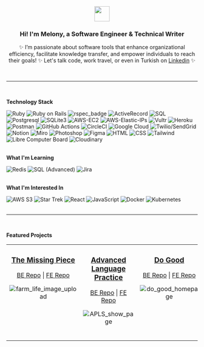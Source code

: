 <!-- Tag Line & Quick Summary & Action Steps -->
<div align="center">
  <img src="https://media.giphy.com/media/v1.Y2lkPTc5MGI3NjExOGQzYjI0ZDBjNzMzYzg4MWYyZGI4OTRjNjQyNDYxNWY3Nzc1ODEwNCZlcD12MV9pbnRlcm5hbF9naWZzX2dpZklkJmN0PXM/LreyUiYrkrMieDfCcy/giphy.gif" width="40">
  <h3>Hi! I'm Melony, a Software Engineer & Technical Writer</h3>

✨ I’m passionate about software tools that enhance organizational efficiency, facilitate knowledge transfer, and empower individuals to reach their goals! ✨ Let's talk code, work travel, or even in Turkish on [Linkedin](https://www.linkedin.com/in/melony-erin-franchini/) ✨

</div><br>

 <!-- ---
    
 🖐️ `Currently Working at:` [Colorado Governor's Office of Information Technology](https://oit.colorado.gov/)

👉 `Up Next:` [MoziPack](https://github.com/MoziPack)
 [Virtual Greenhouse](https://github.com/orgs/Virtual-Greenhouse/repositories) (Libre Board, Python, & Ruby on Rails)
    
 🤘 `Let's Talk:` Code, World Travel, or even in Turkish! DM at [LinkedIn](https://www.linkedin.com/in/melony-erin-franchini/)
    
 🤙 `Find Out More:` View my [Resume](https://github.com/MelTravelz/MelTravelz/blob/main/Resume_Melony_Erin_Franchini.pdf)-->

---
<br>

<!-- Technology Stack -->
**Technology Stack**

  ![Ruby](https://img.shields.io/badge/Ruby-BA0C2F?style=for-the-badge&logo=ruby&logoColor=white)
  ![Ruby on Rails](https://img.shields.io/badge/Ruby_on_Rails-CC0000?style=for-the-badge&logo=ruby-on-rails&logoColor=white)
  ![rspec_badge](https://user-images.githubusercontent.com/116964982/238382095-7d4a3eeb-c907-4e1c-b8cf-abf6b8c20c6e.png)
  ![ActiveRecord](https://img.shields.io/badge/ActiveRecord-BA478F.svg?style=for-the-badge&logo=Ruby-on-Rails&logoColor=white)
  ![SQL](https://img.shields.io/badge/SQL-585048.svg?style=for-the-badge&logo=CodeSandbox&logoColor=white)
  ![Postgresql](https://img.shields.io/badge/PostgreSQL-316192?style=for-the-badge&logo=postgresql&logoColor=white)
  ![SQLite3](https://img.shields.io/badge/SQLite3-003B57.svg?style=for-the-badge&logo=SQLite&logoColor=white)
  ![AWS-EC2](https://img.shields.io/badge/Amazon%20EC2-FF9900.svg?style=for-the-badge&logo=Amazon-EC2&logoColor=white) 
  ![AWS-Elastic-IPs](https://img.shields.io/badge/AWS%20Elastic%20IPs-00B265.svg?style=for-the-badge&logo=Amazon-EC2&logoColor=white)
  ![Vultr](https://img.shields.io/badge/Vultr-007BFC.svg?style=for-the-badge&logo=Vultr&logoColor=white)
  ![Heroku](https://img.shields.io/badge/Heroku-430098?style=for-the-badge&logo=heroku&logoColor=white)
  ![Postman](https://img.shields.io/badge/Postman-FF6C37?style=for-the-badge&logo=postman&logoColor=white)
  ![GitHub Actions](https://img.shields.io/badge/GitHub_Actions-2088FF?style=for-the-badge&logo=github-actions&logoColor=white)
  ![CircleCI](https://img.shields.io/badge/circleci-343434?style=for-the-badge&logo=circleci&logoColor=white)
  ![Google Cloud](https://img.shields.io/badge/Google_Cloud-4285F4?style=for-the-badge&logo=google-cloud&logoColor=white)
  ![Twilio/SendGrid](https://img.shields.io/badge/Twilio/Send_Grid-F22F46?style=for-the-badge&logo=Twilio&logoColor=white)
  ![Notion](https://img.shields.io/badge/Notion-E6E6E6.svg?style=for-the-badge&logo=Notion&logoColor=black)
  ![Miro](https://img.shields.io/badge/Miro-F7C922?style=for-the-badge&logo=Miro&logoColor=050036)
  ![Photoshop](https://img.shields.io/badge/Photoshop-326CE5?style=for-the-badge&logo=Adobe%20Photoshop&logoColor=white)
  ![Figma](https://img.shields.io/badge/Figma-F24E1E?style=for-the-badge&logo=figma&logoColor=white)
  ![HTML](https://img.shields.io/badge/HTML5-7d3cff?style=for-the-badge&logo=html5&logoColor=white)
  ![CSS](https://img.shields.io/badge/CSS3-1572B6?style=for-the-badge&logo=css3&logoColor=white)
  ![Tailwind](https://img.shields.io/badge/Tailwind_CSS-38B2AC?style=for-the-badge&logo=tailwind-css&logoColor=white)
  ![Libre Computer Board](https://img.shields.io/badge/Libre_Board-45B6F2.svg?style=for-the-badge&logo=Lospec&logoColor=white)
  ![Cloudinary](https://img.shields.io/badge/Cloudinary-2C39BD.svg?style=for-the-badge&logo=iCloud&logoColor=white)
<br><br>

**What I'm Learning**

  ![Redis](https://img.shields.io/badge/Redis-DC382D.svg?style=for-the-badge&logo=Redis&logoColor=white)
  ![SQL (Advanced)](https://img.shields.io/badge/SQL_(Advanced)-585048.svg?style=for-the-badge&logo=CodeSandbox&logoColor=white)
  ![Jira](https://img.shields.io/badge/Jira-0052CC.svg?style=for-the-badge&logo=Jira&logoColor=white)
  <br><br>
  
**What I'm Interested In**

  ![AWS S3](https://img.shields.io/badge/Amazon%20S3-FF9900.svg?style=for-the-badge&logo=Amazon-S3&logoColor=white)
  ![Star Trek](https://img.shields.io/badge/Star%20Trek-5C0D34.svg?style=for-the-badge&logo=Star-Trek&logoColor=white)
  ![React](https://img.shields.io/badge/React-61DAFB.svg?style=for-the-badge&logo=React&logoColor=black)
  ![JavaScript](https://img.shields.io/badge/JavaScript-F7DF1E.svg?style=for-the-badge&logo=JavaScript&logoColor=black)
  ![Docker](https://img.shields.io/badge/Docker-2496ED.svg?style=for-the-badge&logo=Docker&logoColor=white)
  ![Kubernetes](https://img.shields.io/badge/Kubernetes-326CE5.svg?style=for-the-badge&logo=Kubernetes&logoColor=white)
<br><br>

---

<br>

<!-- Stats Chart 
<div align='center'>
  <img src='https://github-readme-stats.vercel.app/api?username=meltravelz&show_icons=true&theme=radical' alt="Mel's GitHub Stats">
</div>
<br>

---

<br> -->

<!-- Extras -->
<!-- <a align="center">![melony_github_banner](https://user-images.githubusercontent.com/116964982/235414401-beab9ac7-31b8-486c-88dd-1c35db39ea43.png)</a>
<br><br>

<div align="center">
  <img src="https://github-readme-stats.vercel.app/api?username=meltravelz&show_icons=true&theme=tokyonight">
  <img src='https://github-readme-stats.vercel.app/api/top-langs/?username=meltravelz&layout=compact&theme=radical' alt="Mel's Top Languages" height='200'>
</div> -->
<!-- 
![1Password](https://img.shields.io/badge/1Password-1A285F.svg?style=for-the-badge&logo=1Password&logoColor=white)
![Python](https://img.shields.io/badge/Python-FFD43B?style=for-the-badge&logo=python&logoColor=blue)
![Django](https://img.shields.io/badge/Django-092E20?style=for-the-badge&logo=django&logoColor=green)
![AmazonAWS](https://img.shields.io/badge/AWS_Elastic_Beanstalk-569A31?style=for-the-badge&logo=amazonaws&logoColor=white)
![JSON](https://img.shields.io/badge/json-FF69B4?style=for-the-badge&logo=json&logoColor=white)
![Markdown](https://img.shields.io/badge/markdown-%237B2C9F.svg?style=for-the-badge&logo=markdown&logoColor=white)
![Microsoft Office](https://img.shields.io/badge/Office_365-DD0031?style=for-the-badge&logo=microsoft-office&logoColor=white)
![GitHub](https://img.shields.io/badge/github-10A28C.svg?style=for-the-badge&logo=github&logoColor=white)
![Git](https://img.shields.io/badge/git-7A2B52.svg?style=for-the-badge&logo=git&logoColor=white)
![Terminal](https://img.shields.io/badge/Terminal-3CB371?style=for-the-badge&logo=gnu-bash&logoColor=white) 
![Render](https://img.shields.io/badge/Render-46E3B7?style=for-the-badge&logo=render&logoColor=white) 
 <img width="99" alt="logo_twilio_sendgrid" src="https://user-images.githubusercontent.com/116964982/238383262-2714153d-7ad7-4ab0-9fed-a563974f10eb.png"> -->


<!-- Featured Projects -->
**Featured Projects**

 <table><tr><td valign="top" width="33%">

<h3 align="center">
  
[The Missing Piece](https://the-missing-piece.vercel.app/)
  
</h3>
<div align="center">
  
[BE Repo](https://github.com/WWC-Hackathon-2023/missing_piece_api#readme)  |  [FE Repo](https://github.com/WWC-Hackathon-2023/the_missing_piece_fe#readme)
  
![farm_life_image_upload](https://user-images.githubusercontent.com/116964982/278539736-e43064a8-0149-462c-bcbc-b3af35c96bf5.png)

</div>
  
 <br>
<div align="center">  


</div>
</td><td valign="top" width="33%">

<h3 align="center">
  
[Advanced Language Practice](https://a-l-p-s.github.io/alps-ui/)

</h3>
<div align="center">

[BE Repo](https://github.com/A-L-P-s/ALPs_api_sqlite_finale#readme)  |  [FE Repo](https://github.com/A-L-P-s/alps-ui#readme)
  
![APLS_show_page](https://user-images.githubusercontent.com/116964982/245333901-f93d0bc2-76ea-4de3-8017-4a864c31d0ab.png)

</div>
  
<br>
<div align="center">  

</div>
</td><td valign="top" width="33%">

<h3 align="center">
  
[Do Good](https://github.com/do-good-2211/do_good_api#readme)

</h3>
<div align="center">

[BE Repo](https://github.com/do-good-2211/do_good_api#readme)  |  [FE Repo](https://github.com/do-good-2211/do_good_web#readme)

![do_good_homepage](https://user-images.githubusercontent.com/116964982/245334849-82ba07c1-24c1-44c1-b16f-239c1d3dddda.png)

</div> 


<!-- </div>
</td><td valign="top" width="33%">

<h3 align="center">
  
[Mentoring Repo](https://github.com/MelTravelz/phoenix_mythical_creature#readme)

</h3>
<div align="center">

[Phoenix Mythical Creature](https://github.com/MelTravelz/phoenix_mythical_creature#readme)

![phoenix_light](https://user-images.githubusercontent.com/116964982/245338351-190d6972-f655-4ec3-a0a7-85e5753053f2.png)

</div> -->
